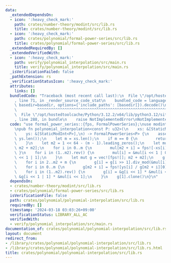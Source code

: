 ```yaml
---
data:
  _extendedDependsOn:
  - icon: ':heavy_check_mark:'
    path: crates/number-theory/modint/src/lib.rs
    title: crates/number-theory/modint/src/lib.rs
  - icon: ':heavy_check_mark:'
    path: crates/polynomial/formal-power-series/src/lib.rs
    title: crates/polynomial/formal-power-series/src/lib.rs
  _extendedRequiredBy: []
  _extendedVerifiedWith:
  - icon: ':heavy_check_mark:'
    path: verify/polynomial_interpolation/src/main.rs
    title: verify/polynomial_interpolation/src/main.rs
  _isVerificationFailed: false
  _pathExtension: rs
  _verificationStatusIcon: ':heavy_check_mark:'
  attributes:
    links: []
  bundledCode: "Traceback (most recent call last):\n  File \"/opt/hostedtoolcache/Python/3.12.2/x64/lib/python3.12/site-packages/onlinejudge_verify/documentation/build.py\"\
    , line 71, in _render_source_code_stat\n    bundled_code = language.bundle(stat.path,\
    \ basedir=basedir, options={'include_paths': [basedir]}).decode()\n          \
    \         ^^^^^^^^^^^^^^^^^^^^^^^^^^^^^^^^^^^^^^^^^^^^^^^^^^^^^^^^^^^^^^^^^^^^^^^^^^^^^^^^^\n\
    \  File \"/opt/hostedtoolcache/Python/3.12.2/x64/lib/python3.12/site-packages/onlinejudge_verify/languages/rust.py\"\
    , line 288, in bundle\n    raise NotImplementedError\nNotImplementedError\n"
  code: "use formal_power_series::{fps, FormalPowerSeries};\nuse modint::StaticModInt;\n\
    \npub fn polynomial_interpolation<const P: u32>(\n    xs: &[StaticModInt<P>],\n\
    \    ys: &[StaticModInt<P>],\n) -> FormalPowerSeries<P> {\n    assert_eq!(xs.len(),\
    \ ys.len());\n    let m = xs.len();\n    if m == 0 {\n        return fps![];\n\
    \    }\n    let m2 = 1 << 64 - (m - 1).leading_zeros();\n    let mut mul = vec![fps![1];\
    \ m2 + m2];\n    for i in 0..m {\n        mul[m2 + i] = fps![-xs[i], 1];\n   \
    \ }\n    for i in (1..m2).rev() {\n        mul[i] = &mul[i << 1 | 0] * &mul[i\
    \ << 1 | 1];\n    }\n    let mut g = vec![fps![]; m2 + m2];\n    g[1] = mul[1].differential().div_mod(&mul[1]).1;\n\
    \    for i in 2..m2 + m {\n        g[i] = g[i >> 1].div_mod(&mul[i]).1;\n    }\n\
    \    for i in 0..m {\n        g[m2 + i] = fps![ys[i] / g[m2 + i][0]];\n    }\n\
    \    for i in (1..m2).rev() {\n        g[i] = &g[i << 1] * &mul[i << 1 | 1] +\
    \ &g[i << 1 | 1] * &mul[i << 1];\n    }\n    g[1].clone()\n}\n"
  dependsOn:
  - crates/number-theory/modint/src/lib.rs
  - crates/polynomial/formal-power-series/src/lib.rs
  isVerificationFile: false
  path: crates/polynomial/polynomial-interpolation/src/lib.rs
  requiredBy: []
  timestamp: '2024-03-18 03:03:26+09:00'
  verificationStatus: LIBRARY_ALL_AC
  verifiedWith:
  - verify/polynomial_interpolation/src/main.rs
documentation_of: crates/polynomial/polynomial-interpolation/src/lib.rs
layout: document
redirect_from:
- /library/crates/polynomial/polynomial-interpolation/src/lib.rs
- /library/crates/polynomial/polynomial-interpolation/src/lib.rs.html
title: crates/polynomial/polynomial-interpolation/src/lib.rs
---
```


